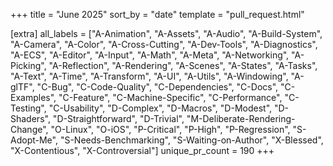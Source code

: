 +++
title = "June 2025"
sort_by = "date"
template = "pull_request.html"

[extra]
all_labels = ["A-Animation", "A-Assets", "A-Audio", "A-Build-System", "A-Camera", "A-Color", "A-Cross-Cutting", "A-Dev-Tools", "A-Diagnostics", "A-ECS", "A-Editor", "A-Input", "A-Math", "A-Meta", "A-Networking", "A-Picking", "A-Reflection", "A-Rendering", "A-Scenes", "A-States", "A-Tasks", "A-Text", "A-Time", "A-Transform", "A-UI", "A-Utils", "A-Windowing", "A-glTF", "C-Bug", "C-Code-Quality", "C-Dependencies", "C-Docs", "C-Examples", "C-Feature", "C-Machine-Specific", "C-Performance", "C-Testing", "C-Usability", "D-Complex", "D-Macros", "D-Modest", "D-Shaders", "D-Straightforward", "D-Trivial", "M-Deliberate-Rendering-Change", "O-Linux", "O-iOS", "P-Critical", "P-High", "P-Regression", "S-Adopt-Me", "S-Needs-Benchmarking", "S-Waiting-on-Author", "X-Blessed", "X-Contentious", "X-Controversial"]
unique_pr_count = 190
+++
